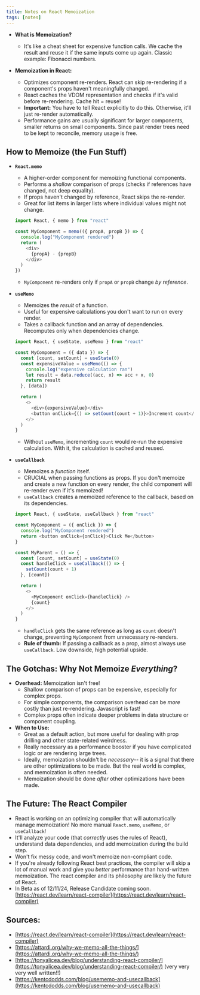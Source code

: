 ```yaml
---
title: Notes on React Memoization
tags: [notes]
---
```


- **What is Memoization?**
  - It's like a cheat sheet for expensive function calls. We cache the result and reuse it if the same inputs come up again. Classic example: Fibonacci numbers.

- **Memoization in React:**
  - Optimizes component re-renders. React can skip re-rendering if a component's props haven't meaningfully changed.
  - React caches the VDOM representation and checks if it's valid before re-rendering. Cache hit = reuse!
  - **Important:** You have to tell React explicitly to do this. Otherwise, it'll just re-render automatically.
  - Performance gains are usually significant for larger components, smaller returns on small components. Since past render trees need to be kept to reconcile, memory usage is free.

## How to Memoize (the Fun Stuff)

- **`React.memo`**

  - A higher-order component for memoizing functional components.
  - Performs a _shallow_ comparison of props (checks if references have changed, not deep equality).
  - If props haven't changed by reference, React skips the re-render.
  - Great for list items in larger lists where individual values might not change.

  ```javascript
  import React, { memo } from "react"

  const MyComponent = memo(({ propA, propB }) => {
    console.log("MyComponent rendered")
    return (
      <div>
        {propA} - {propB}
      </div>
    )
  })
  ```

  - `MyComponent` re-renders only if `propA` or `propB` change _by reference_.

- **`useMemo`**

  - Memoizes the _result_ of a function.
  - Useful for expensive calculations you don't want to run on every render.
  - Takes a callback function and an array of dependencies. Recomputes only when dependencies change.

  ```javascript
  import React, { useState, useMemo } from "react"

  const MyComponent = ({ data }) => {
    const [count, setCount] = useState(0)
    const expensiveValue = useMemo(() => {
      console.log("expensive calculation ran")
      let result = data.reduce((acc, x) => acc + x, 0)
      return result
    }, [data])

    return (
      <>
        <div>{expensiveValue}</div>
        <button onClick={() => setCount(count + 1)}>Increment count</button>
      </>
    )
  }
  ```

  - Without `useMemo`, incrementing `count` would re-run the expensive calculation. With it, the calculation is cached and reused.

- **`useCallback`**

  - Memoizes a _function_ itself.
  - CRUCIAL when passing functions as props. If you don't memoize and create a new function on every render, the child component will re-render even if it's memoized!
  - `useCallback` creates a memoized reference to the callback, based on its dependencies.

  ```javascript
  import React, { useState, useCallback } from "react"

  const MyComponent = ({ onClick }) => {
    console.log("MyComponent rendered")
    return <button onClick={onClick}>Click Me</button>
  }

  const MyParent = () => {
    const [count, setCount] = useState(0)
    const handleClick = useCallback(() => {
      setCount(count + 1)
    }, [count])

    return (
      <>
        <MyComponent onClick={handleClick} />
        {count}
      </>
    )
  }
  ```

  - `handleClick` gets the same reference as long as `count` doesn't change, preventing `MyComponent` from unnecessary re-renders.
  - **Rule of thumb:** If passing a callback as a prop, almost always use `useCallback`. Low downside, high potential upside.

## The Gotchas: Why Not Memoize _Everything_?

- **Overhead:** Memoization isn't free!
  - Shallow comparison of props can be expensive, especially for complex props.
  - For simple components, the comparison overhead can be _more_ costly than just re-rendering. Javascript is fast!
  - Complex props often indicate deeper problems in data structure or component coupling.
- **When to Use:**
  - Great as a default action, but more useful for dealing with prop drilling and other state-related weirdness.
  - Really necessary as a performance booster if you have complicated logic or are rendering large trees.
  - Ideally, memoization shouldn't be _necessary_-- it is a signal that there are other optimizations to be made. But the real world is complex, and memoization is often needed.
  - Memoization should be done _after_ other optimizations have been made.

## The Future: The React Compiler

- React is working on an optimizing compiler that will automatically manage memoization! No more manual `React.memo`, `useMemo`, or `useCallback`!
- It'll analyze your code (that _correctly_ uses the rules of React), understand data dependencies, and add memoization during the build step.
- Won't fix messy code, and won't memoize non-compliant code.
- If you're already following React best practices, the compiler will skip a lot of manual work and give you _better_ performance than hand-written memoization. The react compiler and its philosophy are likely the future of React.
- In Beta as of 12/11/24, Release Candidate coming soon. [https://react.dev/learn/react-compiler](https://react.dev/learn/react-compiler)

## Sources:

- [https://react.dev/learn/react-compiler](https://react.dev/learn/react-compiler)
- [https://attardi.org/why-we-memo-all-the-things/](https://attardi.org/why-we-memo-all-the-things/)
- [https://tonyalicea.dev/blog/understanding-react-compiler/](https://tonyalicea.dev/blog/understanding-react-compiler/) (very very very well written!!)
- [https://kentcdodds.com/blog/usememo-and-usecallback](https://kentcdodds.com/blog/usememo-and-usecallback)
